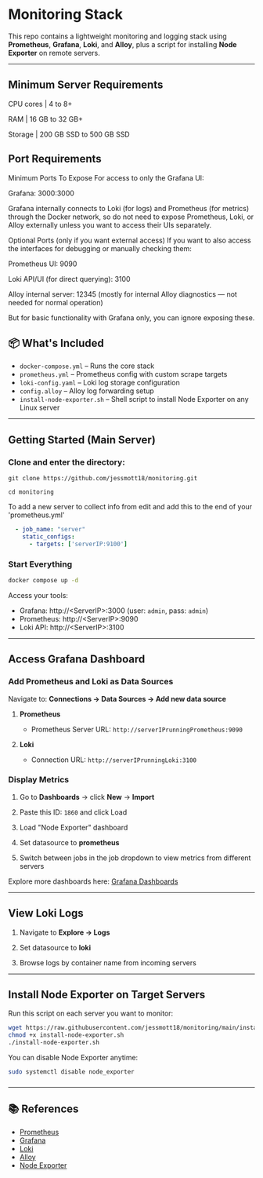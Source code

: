 # Monitoring Stack

This repo contains a lightweight monitoring and logging stack using **Prometheus**, **Grafana**, **Loki**, and **Alloy**, plus a script for installing **Node Exporter** on remote servers.

---
## Minimum Server Requirements
CPU cores | 4 to 8+

RAM | 16 GB to 32 GB+

Storage | 200 GB SSD to 500 GB SSD

## Port Requirements
Minimum Ports To Expose
For access to only the Grafana UI:

Grafana: 3000:3000

Grafana internally connects to Loki (for logs) and Prometheus (for metrics) through the Docker network, so do not need to expose Prometheus, Loki, or Alloy externally unless you want to access their UIs separately.

Optional Ports (only if you want external access)
If you want to also access the interfaces for debugging or manually checking them:

Prometheus UI: 9090

Loki API/UI (for direct querying): 3100

Alloy internal server: 12345 (mostly for internal Alloy diagnostics — not needed for normal operation)

But for basic functionality with Grafana only, you can ignore exposing these.

## 📦 What's Included

- `docker-compose.yml` – Runs the core stack
- `prometheus.yml` – Prometheus config with custom scrape targets
- `loki-config.yaml` – Loki log storage configuration
- `config.alloy` – Alloy log forwarding setup
- `install-node-exporter.sh` – Shell script to install Node Exporter on any Linux server

---

##  Getting Started (Main Server)

### Clone and enter the directory:

```
git clone https://github.com/jessmott18/monitoring.git 
```

```
cd monitoring
```

To add a new server to collect info from edit and add this to the end of your 'prometheus.yml'

```yaml
  - job_name: "server"
    static_configs:
      - targets: ['serverIP:9100']
```

### Start Everything

```bash
docker compose up -d
```

Access your tools:

- Grafana: http://\<ServerIP>:3000 (user: `admin`, pass: `admin`)
- Prometheus: http\://\<ServerIP>:9090
- Loki API: http://\<ServerIP>:3100

---

## Access Grafana Dashboard

### Add Prometheus and Loki as Data Sources

Navigate to: **Connections → Data Sources → Add new data source**

1. **Prometheus**
    
    - Prometheus Server URL: `http://serverIPrunningPrometheus:9090`
        
2. **Loki**
    
    - Connection URL: `http://serverIPrunningLoki:3100`
        

### Display Metrics

1. Go to **Dashboards** → click **New** → **Import**
    
2. Paste this ID: `1860` and click Load
    
3. Load "Node Exporter" dashboard
    
4. Set datasource to **prometheus**
    
5. Switch between jobs in the job dropdown to view metrics from different servers
    

Explore more dashboards here: [Grafana Dashboards](https://grafana.com/grafana/dashboards/)

---

## View Loki Logs

1. Navigate to **Explore → Logs**
    
2. Set datasource to **loki**
    
3. Browse logs by container name from incoming servers

---


##  Install Node Exporter on Target Servers

Run this script on each server you want to monitor:

```bash
wget https://raw.githubusercontent.com/jessmott18/monitoring/main/install-node-exporter.sh
chmod +x install-node-exporter.sh
./install-node-exporter.sh
```
You can disable Node Exporter anytime:

```bash
sudo systemctl disable node_exporter
```



###

---

## 📚 References

- [Prometheus](https://prometheus.io/)
- [Grafana](https://grafana.com/)
- [Loki](https://grafana.com/oss/loki/)
- [Alloy](https://grafana.com/oss/alloy/)
- [Node Exporter](https://github.com/prometheus/node_exporter)

